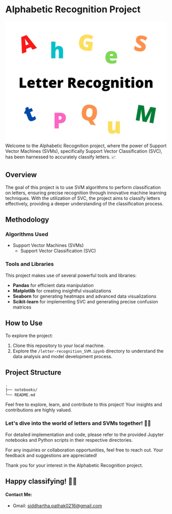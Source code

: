 # Alphabetic Recognition Project
![Letter Recognition](https://raw.githubusercontent.com/siddhartha1104/Machine_learning_Projects/main/4_Letter-recognition_SVM_ML/IMG_letter-recognition.jpg)
Welcome to the Alphabetic Recognition project, where the power of Support Vector Machines (SVMs), specifically Support Vector Classification (SVC), has been harnessed to accurately classify letters. 📈

## Overview

The goal of this project is to use SVM algorithms to perform classification on letters, ensuring precise recognition through innovative machine learning techniques. With the utilization of SVC, the project aims to classify letters effectively, providing a deeper understanding of the classification process.

## Methodology

### Algorithms Used
- Support Vector Machines (SVMs)
  - Support Vector Classification (SVC)

### Tools and Libraries

This project makes use of several powerful tools and libraries:

- **Pandas** for efficient data manipulation
- **Matplotlib** for creating insightful visualizations
- **Seaborn** for generating heatmaps and advanced data visualizations
- **Scikit-learn** for implementing SVC and generating precise confusion matrices



## How to Use

To explore the project:

1. Clone this repository to your local machine.
2. Explore the `/letter-recognition_SVM.ipynb` directory to understand the data analysis and model development process.

## Project Structure

```plaintext
.
├── notebooks/
└── README.md
```

Feel free to explore, learn, and contribute to this project! Your insights and contributions are highly valued.

### Let's dive into the world of letters and SVMs together! 🚀🔠

For detailed implementation and code, please refer to the provided Jupyter notebooks and Python scripts in their respective directories.

For any inquiries or collaboration opportunities, feel free to reach out. Your feedback and suggestions are appreciated!

Thank you for your interest in the Alphabetic Recognition project.

Happy classifying! 🌟🤖
--

#### Contact Me:
  - Gmail: siddhartha.pathak0216@gmail.com 
